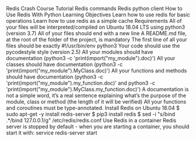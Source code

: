 Redis Crash Course Tutorial Redis commands Redis python client How to Use Redis With Python Learning Objectives Learn how to use redis for basic operations Learn how to use redis as a simple cache Requirements All of your files will be interpreted/compiled on Ubuntu 18.04 LTS using python3 (version 3.7) All of your files should end with a new line A README.md file, at the root of the folder of the project, is mandatory The first line of all your files should be exactly #!/usr/bin/env python3 Your code should use the pycodestyle style (version 2.5) All your modules should have documentation (python3 -c 'print(import("my_module").doc)') All your classes should have documentation (python3 -c 'print(import("my_module").MyClass.doc)') All your functions and methods should have documentation (python3 -c 'print(import("my_module").my_function.doc)' and python3 -c 'print(import("my_module").MyClass.my_function.doc)') A documentation is not a simple word, it’s a real sentence explaining what’s the purpose of the module, class or method (the length of it will be verified) All your functions and coroutines must be type-annotated. Install Redis on Ubuntu 18.04 $ sudo apt-get -y install redis-server $ pip3 install redis $ sed -i "s/bind .*/bind 127.0.0.1/g" /etc/redis/redis.conf Use Redis in a container Redis server is stopped by default - when you are starting a container, you should start it with: service redis-server start
